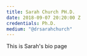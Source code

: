```yaml
---
title: Sarah Church PH.D.
date: 2018-09-07 20:20:00 Z
credentials: Ph.D.
medium: "@drsarahchurch"
---
```


This is Sarah's bio page